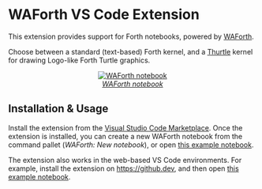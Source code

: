 # WAForth VS Code Extension

This extension provides support for Forth notebooks, powered by [WAForth](https://github.com/remko/waforth).

Choose between a standard (text-based) Forth kernel, and a 
[Thurtle](https://mko.re/thurtle/) kernel for drawing
Logo-like Forth Turtle graphics.

<div align="center">
<div>
<a href="https://github.dev/remko/waforth/blob/master/src/web/notebook/examples/drawing-with-forth.wafnb"><img src="https://raw.githubusercontent.com/remko/waforth/master/src/web/notebook/doc/notebook.gif" alt="WAForth notebook"></a>
</div>
<figcaption><em><a href="https://github.dev/remko/waforth/blob/master/src/web/notebook/examples/drawing-with-forth.wafnb">WAForth notebook</a></em></figcaption>
</div>

## Installation & Usage 

Install the extension from the [Visual Studio Code Marketplace](https://marketplace.visualstudio.com/items?itemName=remko.waforth-vscode-extension).
Once the extension is installed, you can create a new WAForth notebook from the command pallet (*WAForth: New notebook*), or open [this example notebook](https://raw.githubusercontent.com/remko/waforth/master/src/web/notebook/examples/drawing-with-forth.wafnb).

The extension also works in the web-based VS Code environments. 
For example, install the extension on https://github.dev, and then open [this example notebook](https://github.dev/remko/waforth/blob/master/src/web/notebook/examples/drawing-with-forth.wafnb).
